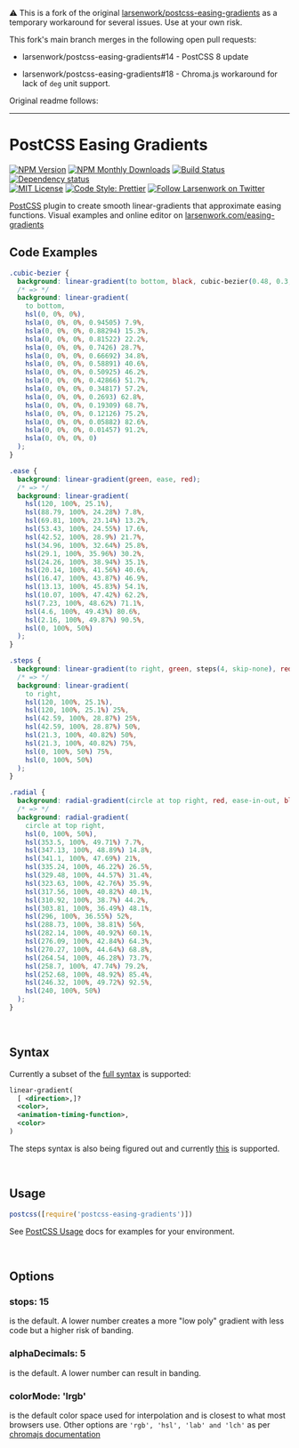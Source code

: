 ⚠️ This is a fork of the original [larsenwork/postcss-easing-gradients](https://github.com/larsenwork/postcss-easing-gradients) as a temporary workaround for several issues. Use at your own risk.

This fork's main branch merges in the following open pull requests:

* larsenwork/postcss-easing-gradients#14 - PostCSS 8 update

* larsenwork/postcss-easing-gradients#18 - Chroma.js workaround for lack of `deg` unit support.

Original readme follows:

----

# PostCSS Easing Gradients

[![NPM Version][npm-img]][npm]
[![NPM Monthly Downloads][dm-img]][npm]
[![Build Status][ci-img]][ci]
[![Dependency status][dpd-img]][dpd]
<br>
[![MIT License][mit-img]][mit]
[![Code Style: Prettier][prt-img]][prt]
[![Follow Larsenwork on Twitter][twt-img]][twt]

[PostCSS](https://github.com/postcss/postcss) plugin to create smooth linear-gradients that approximate easing functions.
Visual examples and online editor on [larsenwork.com/easing-gradients](https://larsenwork.com/easing-gradients/)

## Code Examples

```css
.cubic-bezier {
  background: linear-gradient(to bottom, black, cubic-bezier(0.48, 0.3, 0.64, 1), transparent);
  /* => */
  background: linear-gradient(
    to bottom,
    hsl(0, 0%, 0%),
    hsla(0, 0%, 0%, 0.94505) 7.9%,
    hsla(0, 0%, 0%, 0.88294) 15.3%,
    hsla(0, 0%, 0%, 0.81522) 22.2%,
    hsla(0, 0%, 0%, 0.7426) 28.7%,
    hsla(0, 0%, 0%, 0.66692) 34.8%,
    hsla(0, 0%, 0%, 0.58891) 40.6%,
    hsla(0, 0%, 0%, 0.50925) 46.2%,
    hsla(0, 0%, 0%, 0.42866) 51.7%,
    hsla(0, 0%, 0%, 0.34817) 57.2%,
    hsla(0, 0%, 0%, 0.2693) 62.8%,
    hsla(0, 0%, 0%, 0.19309) 68.7%,
    hsla(0, 0%, 0%, 0.12126) 75.2%,
    hsla(0, 0%, 0%, 0.05882) 82.6%,
    hsla(0, 0%, 0%, 0.01457) 91.2%,
    hsla(0, 0%, 0%, 0)
  );
}

.ease {
  background: linear-gradient(green, ease, red);
  /* => */
  background: linear-gradient(
    hsl(120, 100%, 25.1%),
    hsl(88.79, 100%, 24.28%) 7.8%,
    hsl(69.81, 100%, 23.14%) 13.2%,
    hsl(53.43, 100%, 24.55%) 17.6%,
    hsl(42.52, 100%, 28.9%) 21.7%,
    hsl(34.96, 100%, 32.64%) 25.8%,
    hsl(29.1, 100%, 35.96%) 30.2%,
    hsl(24.26, 100%, 38.94%) 35.1%,
    hsl(20.14, 100%, 41.56%) 40.6%,
    hsl(16.47, 100%, 43.87%) 46.9%,
    hsl(13.13, 100%, 45.83%) 54.1%,
    hsl(10.07, 100%, 47.42%) 62.2%,
    hsl(7.23, 100%, 48.62%) 71.1%,
    hsl(4.6, 100%, 49.43%) 80.6%,
    hsl(2.16, 100%, 49.87%) 90.5%,
    hsl(0, 100%, 50%)
  );
}

.steps {
  background: linear-gradient(to right, green, steps(4, skip-none), red);
  /* => */
  background: linear-gradient(
    to right,
    hsl(120, 100%, 25.1%),
    hsl(120, 100%, 25.1%) 25%,
    hsl(42.59, 100%, 28.87%) 25%,
    hsl(42.59, 100%, 28.87%) 50%,
    hsl(21.3, 100%, 40.82%) 50%,
    hsl(21.3, 100%, 40.82%) 75%,
    hsl(0, 100%, 50%) 75%,
    hsl(0, 100%, 50%)
  );
}

.radial {
  background: radial-gradient(circle at top right, red, ease-in-out, blue);
  /* => */
  background: radial-gradient(
    circle at top right,
    hsl(0, 100%, 50%),
    hsl(353.5, 100%, 49.71%) 7.7%,
    hsl(347.13, 100%, 48.89%) 14.8%,
    hsl(341.1, 100%, 47.69%) 21%,
    hsl(335.24, 100%, 46.22%) 26.5%,
    hsl(329.48, 100%, 44.57%) 31.4%,
    hsl(323.63, 100%, 42.76%) 35.9%,
    hsl(317.56, 100%, 40.82%) 40.1%,
    hsl(310.92, 100%, 38.7%) 44.2%,
    hsl(303.81, 100%, 36.49%) 48.1%,
    hsl(296, 100%, 36.55%) 52%,
    hsl(288.73, 100%, 38.81%) 56%,
    hsl(282.14, 100%, 40.92%) 60.1%,
    hsl(276.09, 100%, 42.84%) 64.3%,
    hsl(270.27, 100%, 44.64%) 68.8%,
    hsl(264.54, 100%, 46.28%) 73.7%,
    hsl(258.7, 100%, 47.74%) 79.2%,
    hsl(252.68, 100%, 48.92%) 85.4%,
    hsl(246.32, 100%, 49.72%) 92.5%,
    hsl(240, 100%, 50%)
  );
}
```

<br>

## Syntax

Currently a subset of the [full syntax](https://github.com/w3c/csswg-drafts/issues/1332#issuecomment-299990698) is supported:

```xml
linear-gradient(
  [ <direction>,]?
  <color>,
  <animation-timing-function>,
  <color>
)
```

The steps syntax is also being figured out and currently [this](https://github.com/w3c/csswg-drafts/issues/1680#issuecomment-361550637) is supported.

<br>

## Usage

```js
postcss([require('postcss-easing-gradients')])
```

See [PostCSS Usage](https://github.com/postcss/postcss#usage) docs for examples for your environment.

<br>

## Options

### stops: 15

is the default. A lower number creates a more "low poly" gradient with less code but a higher risk of banding.

### alphaDecimals: 5

is the default. A lower number can result in banding.

### colorMode: 'lrgb'

is the default color space used for interpolation and is closest to what most browsers use. Other options are `'rgb', 'hsl', 'lab' and 'lch'` as per [chromajs documentation](http://gka.github.io/chroma.js/#chroma-mix)

[ci-img]: https://img.shields.io/travis/larsenwork/postcss-easing-gradients.svg?branch=master&longCache=true&style=flat-square
[ci]: https://travis-ci.org/larsenwork/postcss-easing-gradients
[npm-img]: https://img.shields.io/npm/v/postcss-easing-gradients.svg?longCache=true&style=flat-square
[npm]: https://www.npmjs.com/package/postcss-easing-gradients
[dm-img]: https://img.shields.io/npm/dm/postcss-easing-gradients.svg?longCache=true&style=flat-square
[dpd-img]: https://img.shields.io/david/larsenwork/postcss-easing-gradients.svg?longCache=true&style=flat-square
[dpd]: https://david-dm.org/larsenwork/postcss-easing-gradients
[prt-img]: https://img.shields.io/badge/code_style-prettier-ff69b4.svg?longCache=true&style=flat-square
[prt]: https://github.com/prettier/prettier
[mit-img]: https://img.shields.io/github/license/larsenwork/postcss-easing-gradients.svg?longCache=true&style=flat-square
[mit]: https://github.com/larsenwork/postcss-easing-gradients/blob/master/LICENSE
[twt-img]: https://img.shields.io/twitter/follow/larsenwork.svg?label=follow+larsenwork&longCache=true&style=flat-square
[twt]: https://twitter.com/larsenwork
